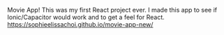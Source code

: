 Movie App!
This was my first React project ever. I made this app to see if Ionic/Capacitor would work and to get a feel for React. 
https://sophieelissachoi.github.io/movie-app-new/
